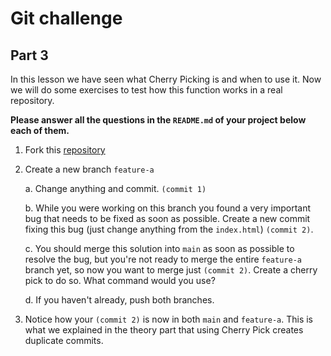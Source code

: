 # Git challenge

## Part 3

In this lesson we have seen what Cherry Picking is and when to use it. Now we will do some exercises to test how this function works in a real repository.

**Please answer all the questions in the `README.md` of your project below each of them.**

1.  Fork this [repository](https://github.com/djabif/git-challenge-part3)

2.  Create a new branch `feature-a`

    a. Change anything and commit. `(commit 1)`

    b. While you were working on this branch you found a very important bug that needs to be fixed as soon as possible. Create a new commit fixing this bug (just change anything from the `index.html`) `(commit 2)`.

    c. You should merge this solution into `main` as soon as possible to resolve the bug, but you're not ready to merge the entire `feature-a` branch yet, so now you want to merge just `(commit 2)`. Create a cherry pick to do so. What command would you use?
    
    d. If you haven't already, push both branches.

3.  Notice how your `(commit 2)` is now in both `main` and `feature-a`. This is what we explained in the theory part that using Cherry Pick creates duplicate commits.
